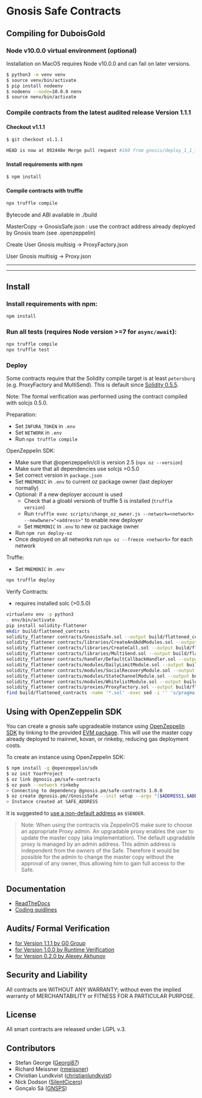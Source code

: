 Gnosis Safe Contracts
=====================

Compiling for DuboisGold
------------------------
### Node v10.0.0 virtual environment (optional)

Installation on MacOS requires Node v10.0.0 and can fail on later versions.

```bash
$ python3 -m venv venv
$ source venv/bin/activate
$ pip install nodeenv
$ nodeenv --node=10.0.0 nenv
$ source nenv/bin/activate
```

### Compile contracts from the latest audited release Version 1.1.1

#### Checkout v1.1.1
```bash
$ git checkout v1.1.1

HEAD is now at 892448e Merge pull request #160 from gnosis/deploy_1_1_1
```

#### Install requirements with npm
```bash
$ npm install
```

#### Compile contracts with truffle
```bash
npx truffle compile
```
Bytecode and ABI available in ./build

MasterCopy -> GnosisSafe.json : use the contract address already deployed by Gnosis team (see .openzeppelin)

Create User Gnosis multisig -> ProxyFactory.json

User Gnosis multisig -> Proxy.json

***********************************************************************************
***********************************************************************************

Install
-------
### Install requirements with npm:

```bash
npm install
```

### Run all tests (requires Node version >=7 for `async/await`):

```bash
npx truffle compile
npx truffle test
```

### Deploy

Some contracts require that the Solidity compile target is at least `petersburg` (e.g. ProxyFactory and MultiSend). This is default since [Solidity 0.5.5](https://github.com/ethereum/solidity/releases/tag/v0.5.5).

Note: The formal verification was performed using the contract compiled with solcjs 0.5.0.

Preparation:
- Set `INFURA_TOKEN` in `.env`
- Set `NETWORK` in `.env`
- Run `npx truffle compile`

OpenZeppelin SDK:
- Make sure that @openzeppelin/cli is version 2.5 (`npx oz --version`)
- Make sure that all dependencies use solcjs >0.5.0
- Set correct version in `package.json`
- Set `MNEMONIC` in `.env` to current oz package owner (last deployer normally)
- Optional: if a new deployer account is used
  - Check that a gloabl versionb of truffle 5 is installed (`truffle version`)
  - Run `truffle exec scripts/change_oz_owner.js --network=<network> --newOwner="<address>"` to enable new deployer
  - Set `MNEMONIC` in `.env` to new oz package owner
- Run `npm run deploy-oz`
- Once deployed on all networks run `npx oz --freeze <network>` for each network

Truffle:
- Set `MNEMONIC` in `.env`

```bash
npx truffle deploy
```

Verify Contracts:
- requires installed solc (>0.5.0)
```bash
virtualenv env -p python3
. env/bin/activate
pip install solidity-flattener
mkdir build/flattened_contracts
solidity_flattener contracts/GnosisSafe.sol --output build/flattened_contracts/GnosisSafe.sol
solidity_flattener contracts/libraries/CreateAndAddModules.sol --output build/flattened_contracts/CreateAndAddModules.sol --solc-paths="/=/"
solidity_flattener contracts/libraries/CreateCall.sol --output build/flattened_contracts/CreateCall.sol --solc-paths="/=/"
solidity_flattener contracts/libraries/MultiSend.sol --output build/flattened_contracts/MultiSend.sol --solc-paths="/=/"
solidity_flattener contracts/handler/DefaultCallbackHandler.sol --output build/flattened_contracts/DefaultCallbackHandler.sol --solc-paths="/=/"
solidity_flattener contracts/modules/DailyLimitModule.sol --output build/flattened_contracts/DailyLimitModule.sol --solc-paths="/=/"
solidity_flattener contracts/modules/SocialRecoveryModule.sol --output build/flattened_contracts/SocialRecoveryModule.sol --solc-paths="/=/"
solidity_flattener contracts/modules/StateChannelModule.sol --output build/flattened_contracts/StateChannelModule.sol --solc-paths="/=/"
solidity_flattener contracts/modules/WhitelistModule.sol --output build/flattened_contracts/WhitelistModule.sol --solc-paths="/=/"
solidity_flattener contracts/proxies/ProxyFactory.sol --output build/flattened_contracts/ProxyFactory.sol
find build/flattened_contracts -name '*.sol' -exec sed -i '' 's/pragma solidity ^0.4.13;/pragma solidity >=0.5.0 <0.7.0;/g' {} \;
```

Using with OpenZeppelin SDK
---------------------------

You can create a gnosis safe upgradeable instance using [OpenZeppelin SDK](https://docs.openzeppelin.com/sdk/2.5) by linking to the provided [EVM package](https://docs.openzeppelin.com/sdk/2.5/linking). This will use the master copy already deployed to mainnet, kovan, or rinkeby, reducing gas deployment costs.

To create an instance using OpenZeppelin SDK:

```bash
$ npm install -g @openzeppelin/sdk
$ oz init YourProject
$ oz link @gnosis.pm/safe-contracts
$ oz push --network rinkeby
> Connecting to dependency @gnosis.pm/safe-contracts 1.0.0
$ oz create @gnosis.pm//GnosisSafe --init setup --args "[$ADDRESS1,$ADDRESS2,$ADDRESS3],2,0x0000000000000000000000000000000000000000,\"\"" --network rinkeby --from $SENDER
> Instance created at SAFE_ADDRESS
```

It is suggested to [use a non-default address](https://docs.zeppelinos.org/docs/pattern.html#transparent-proxies-and-function-clashes) as `$SENDER`.

> Note: When using the contracts via ZeppelinOS make sure to choose an appropriate Proxy admin. An upgradable proxy enables the user to update the master copy (aka implementation). The default upgradable proxy is managed by an admin address. This admin address is independent from the owners of the Safe. Therefore it would be possible for the admin to change the master copy without the approval of any owner, thus allowing him to gain full access to the Safe.

Documentation
-------------
- [ReadTheDocs](http://gnosis-safe.readthedocs.io/en/latest/)
- [Coding guidlines](docs/guidelines.md)

Audits/ Formal Verification
---------
- [for Version 1.1.1 by G0 Group](docs/audit_1_1_1.md)
- [for Version 1.0.0 by Runtime Verification](docs/rv_1_0_0.md)
- [for Version 0.2.0 by Alexey Akhunov](docs/alexey_audit.md)

Security and Liability
----------------------
All contracts are WITHOUT ANY WARRANTY; without even the implied warranty of MERCHANTABILITY or FITNESS FOR A PARTICULAR PURPOSE.

License
-------
All smart contracts are released under LGPL v.3.

Contributors
------------
- Stefan George ([Georgi87](https://github.com/Georgi87))
- Richard Meissner ([rmeissner](https://github.com/rmeissner))
- Christian Lundkvist ([christianlundkvist](https://github.com/christianlundkvist))
- Nick Dodson ([SilentCicero](https://github.com/SilentCicero))
- Gonçalo Sá ([GNSPS](https://github.com/GNSPS))
